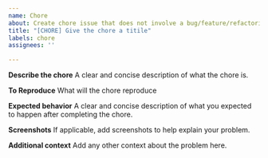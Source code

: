 ```yaml
---
name: Chore
about: Create chore issue that does not involve a bug/feature/refactoring
title: "[CHORE] Give the chore a titile"
labels: chore
assignees: ''

---
```


**Describe the chore**
A clear and concise description of what the chore is.

**To Reproduce**
What will the chore reproduce

**Expected behavior**
A clear and concise description of what you expected to happen after completing the chore.

**Screenshots**
If applicable, add screenshots to help explain your problem.

**Additional context**
Add any other context about the problem here.

